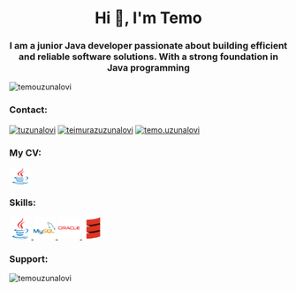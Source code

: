 <h1 align="center">Hi 👋, I'm Temo</h1>
<h3 align="center">I am a junior Java developer passionate about building efficient and reliable software solutions. With a strong foundation in Java programming</h3>

<p align="left"> <img src="https://komarev.com/ghpvc/?username=temouzunalovi&label=Profile%20views&color=0e75b6&style=flat" alt="temouzunalovi" /> </p>

<h3 align="left">Contact:</h3>
<p align="left">
<a href="https://twitter.com/tuzunalovi" target="blank"><img align="center" src="https://raw.githubusercontent.com/rahuldkjain/github-profile-readme-generator/master/src/images/icons/Social/twitter.svg" alt="tuzunalovi" height="30" width="40" /></a>
<a href="https://linkedin.com/in/teimuraz-uzunalovi-767910292" target="blank"><img align="center" src="https://raw.githubusercontent.com/rahuldkjain/github-profile-readme-generator/master/src/images/icons/Social/linked-in-alt.svg" alt="teimurazuzunalovi" height="30" width="40" /></a>
<a href="https://instagram.com/temo.uzunalovi" target="blank"><img align="center" src="https://raw.githubusercontent.com/rahuldkjain/github-profile-readme-generator/master/src/images/icons/Social/instagram.svg" alt="temo.uzunalovi" height="30" width="40" /></a>
<h3 align="left">My CV:</h3>
<p><a href="https://drive.google.com/file/d/1G2dTnkSop7p23s72qYjsMTc1G7R5vytF/view?usp=sharing" target="blank"><img align="center" src="https://raw.githubusercontent.com/devicons/devicon/master/icons/java/java-original.svg" alt="tuzunalovi" height="30" width="40" /></a>
</p>

<h3 align="left">Skills: </h3>
<p align="left"> <a href="https://www.java.com" target="_blank" rel="noreferrer"> <img src="https://raw.githubusercontent.com/devicons/devicon/master/icons/java/java-original.svg" alt="java" width="40" height="40"/> </a> <a href="https://www.mysql.com/" target="_blank" rel="noreferrer"> <img src="https://raw.githubusercontent.com/devicons/devicon/master/icons/mysql/mysql-original-wordmark.svg" alt="mysql" width="40" height="40"/> </a> <a href="https://www.oracle.com/" target="_blank" rel="noreferrer"> <img src="https://raw.githubusercontent.com/devicons/devicon/master/icons/oracle/oracle-original.svg" alt="oracle" width="40" height="40"/> </a> <a href="https://www.scala-lang.org" target="_blank" rel="noreferrer"> <img src="https://raw.githubusercontent.com/devicons/devicon/master/icons/scala/scala-original.svg" alt="scala" width="40" height="40"/> </a> </p>

<h3 align="left">Support:</h3>
<p><a href="https://ko-fi.com/temouzunalovi"> <img align="left" src="https://cdn.ko-fi.com/cdn/kofi3.png?v=3" height="50" width="210" alt="temouzunalovi" /></a></p><br><br>

